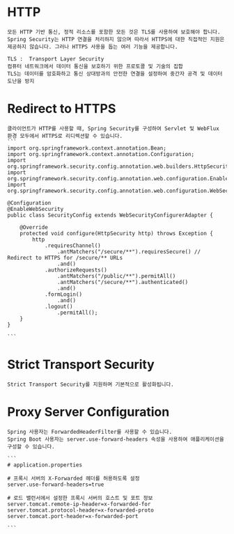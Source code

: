 # HTTP
    모든 HTTP 기반 통신, 정적 리소스를 포함한 모든 것은 TLS를 사용하여 보호해야 합니다.
    Spring Security는 HTTP 연결을 처리하지 않으며 따라서 HTTPS에 대한 직접적인 지원은 제공하지 않습니다. 그러나 HTTPS 사용을 돕는 여러 기능을 제공합니다.
    
    TLS :  Transport Layer Security
    컴퓨터 네트워크에서 데이터 통신을 보호하기 위한 프로토콜 및 기술의 집합
    TLS는 데이터를 암호화하고 통신 상대방과의 안전한 연결을 설정하여 중간자 공격 및 데이터 도난을 방지

# Redirect to HTTPS
    클라이언트가 HTTP를 사용할 때, Spring Security를 구성하여 Servlet 및 WebFlux 환경 모두에서 HTTPS로 리디렉션할 수 있습니다.
    ```
    import org.springframework.context.annotation.Bean;
    import org.springframework.context.annotation.Configuration;
    import org.springframework.security.config.annotation.web.builders.HttpSecurity;
    import org.springframework.security.config.annotation.web.configuration.EnableWebSecurity;
    import org.springframework.security.config.annotation.web.configuration.WebSecurityConfigurerAdapter;
    
    @Configuration
    @EnableWebSecurity
    public class SecurityConfig extends WebSecurityConfigurerAdapter {
    
        @Override
        protected void configure(HttpSecurity http) throws Exception {
            http
                .requiresChannel()
                    .antMatchers("/secure/**").requiresSecure() // Redirect to HTTPS for /secure/** URLs
                    .and()
                .authorizeRequests()
                    .antMatchers("/public/**").permitAll()
                    .antMatchers("/secure/**").authenticated()
                    .and()
                .formLogin()
                    .and()
                .logout()
                    .permitAll();
        }
    }

    ```
# Strict Transport Security
    Strict Transport Security를 지원하며 기본적으로 활성화됩니다.

# Proxy Server Configuration
    
    Spring 사용자는 ForwardedHeaderFilter를 사용할 수 있습니다.
    Spring Boot 사용자는 server.use-forward-headers 속성을 사용하여 애플리케이션을 구성할 수 있습니다. 
     
    ```
    # application.properties

    # 프록시 서버의 X-Forwarded 헤더를 허용하도록 설정
    server.use-forward-headers=true
    
    # 로드 밸런서에서 설정한 프록시 서버의 호스트 및 포트 정보
    server.tomcat.remote-ip-header=x-forwarded-for
    server.tomcat.protocol-header=x-forwarded-proto
    server.tomcat.port-header=x-forwarded-port

    ```